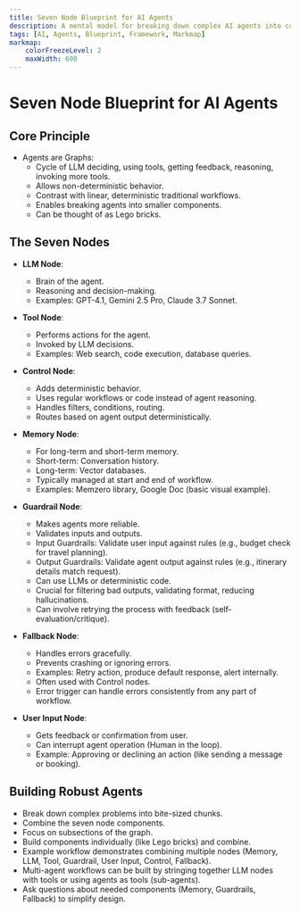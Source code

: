 ```yaml
---
title: Seven Node Blueprint for AI Agents
description: A mental model for breaking down complex AI agents into core components.
tags: [AI, Agents, Blueprint, Framework, Markmap]
markmap:
    colorFreezeLevel: 2
    maxWidth: 600
---
```


# Seven Node Blueprint for AI Agents

## Core Principle

- Agents are Graphs:
    - Cycle of LLM deciding, using tools, getting feedback, reasoning, invoking more tools.
    - Allows non-deterministic behavior.
    - Contrast with linear, deterministic traditional workflows.
    - Enables breaking agents into smaller components.
    - Can be thought of as Lego bricks.

## The Seven Nodes

- **LLM Node**:
    - Brain of the agent.
    - Reasoning and decision-making.
    - Examples: GPT-4.1, Gemini 2.5 Pro, Claude 3.7 Sonnet.

- **Tool Node**:
    - Performs actions for the agent.
    - Invoked by LLM decisions.
    - Examples: Web search, code execution, database queries.

- **Control Node**:
    - Adds deterministic behavior.
    - Uses regular workflows or code instead of agent reasoning.
    - Handles filters, conditions, routing.
    - Routes based on agent output deterministically.

- **Memory Node**:
    - For long-term and short-term memory.
    - Short-term: Conversation history.
    - Long-term: Vector databases.
    - Typically managed at start and end of workflow.
    - Examples: Memzero library, Google Doc (basic visual example).

- **Guardrail Node**:
    - Makes agents more reliable.
    - Validates inputs and outputs.
    - Input Guardrails: Validate user input against rules (e.g., budget check for travel planning).
    - Output Guardrails: Validate agent output against rules (e.g., itinerary details match request).
    - Can use LLMs or deterministic code.
    - Crucial for filtering bad outputs, validating format, reducing hallucinations.
    - Can involve retrying the process with feedback (self-evaluation/critique).

- **Fallback Node**:
    - Handles errors gracefully.
    - Prevents crashing or ignoring errors.
    - Examples: Retry action, produce default response, alert internally.
    - Often used with Control nodes.
    - Error trigger can handle errors consistently from any part of workflow.

- **User Input Node**:
    - Gets feedback or confirmation from user.
    - Can interrupt agent operation (Human in the loop).
    - Example: Approving or declining an action (like sending a message or booking).

## Building Robust Agents

- Break down complex problems into bite-sized chunks.
- Combine the seven node components.
- Focus on subsections of the graph.
- Build components individually (like Lego bricks) and combine.
- Example workflow demonstrates combining multiple nodes (Memory, LLM, Tool, Guardrail, User Input, Control, Fallback).
- Multi-agent workflows can be built by stringing together LLM nodes with tools or using agents as tools (sub-agents).
- Ask questions about needed components (Memory, Guardrails, Fallback) to simplify design.